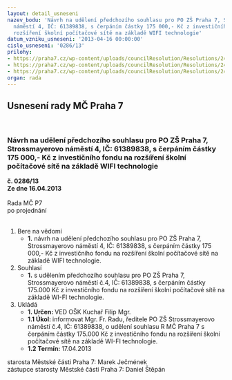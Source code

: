 ```yaml
---
layout: detail_usneseni
nazev_bodu: 'Návrh na udělení předchozího souhlasu pro PO ZŠ Praha 7, Strossmayerovo
  náměstí 4, IČ: 61389838, s čerpáním částky 175 000,- Kč z investičního fondu na
  rozšíření školní počítačové sítě na základě WIFI technologie'
datum_vzniku_usneseni: '2013-04-16 00:00:00'
cislo_usneseni: '0286/13'
prilohy:
- https://praha7.cz/wp-content/uploads/councilResolution/Resolutions/24095/21-13-p%c5%99%c3%adloha_1.jpg
- https://praha7.cz/wp-content/uploads/councilResolution/Resolutions/24095/21-13-p%c5%99%c3%adloha_2.jpg
- https://praha7.cz/wp-content/uploads/councilResolution/Resolutions/24095/21-13-p%c5%99%c3%adloha_3.doc
organ: rada
---
```

<div id="ucUsn_pList" class="usn">
	<span><h2>Usnesení rady MČ Praha 7 </h2>
<br></span><div class="standBody">
<span><h3>Návrh na udělení předchozího souhlasu pro PO ZŠ Praha 7, Strossmayerovo náměstí 4, IČ: 61389838, s čerpáním částky 175 000,- Kč z investičního fondu na rozšíření školní počítačové sítě na základě WIFI technologie</h3></span><div class="center">
		<strong>č. 0286/13</strong><br>
	</div>
<div class="center">
		<strong>Ze dne 16.04.2013</strong><br><br>
	</div>Rada MČ P7<br> po projednání<br><br><ol>
<li>Bere na vědomí<ul><li>
<strong>1.</strong> návrh na udělení předchozího souhlasu pro PO ZŠ Praha 7, Strossmayerovo náměstí 4, IČ: 61389838, s čerpáním částky 175 000,- Kč z investičního fondu na rozšíření školní počítačové sítě na základě WIFI technologie.</li></ul>
</li>
<li>Souhlasí<ul><li>
<strong>1.</strong> s udělením předchozího souhlasu pro PO ZŠ Praha 7, Strossmayerovo náměstí č.4, IČ: 61389838, s čerpáním částky 175.000 Kč z investičního fondu na rozšíření školní počítačové sítě na základě WI-FI technologie.</li></ul>
</li>
<li>Ukládá<ul>
<li>
<strong>1. Určen: </strong>VED OŠK Kuchař Filip Mgr.</li>
<li>
<strong>1.1 Úkol: </strong>informovat Mgr. Fr. Radu, ředitele PO ZŠ Strossmayerovo náměstí č.4, IČ: 61389838, o udělení souhlasu R MČ Praha 7 s čerpáním částky 175.000 Kč z investičního fondu na rozšíření školní počítačové sítě na základě WI-FI technologie.</li>
<li>
<strong>1.2 Termín: </strong>17.04.2013</li>
</ul>
</li>
</ol>starosta Městské části Praha 7: Marek Ječmének<br>zástupce starosty Městské části Praha 7: Daniel Štěpán 
</div>
</div>
